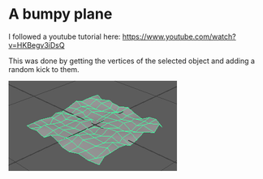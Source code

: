 # A bumpy plane

I followed a youtube tutorial here: https://www.youtube.com/watch?v=HKBegv3iDsQ

This was done by getting the vertices of the selected object and adding a random kick to them. 

![Image](pic.png)

